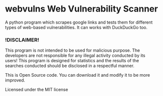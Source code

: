 # webvulns Web Vulnerability Scanner
A python program which scrapes google links and tests them for different types of web-based vulnerabilities. It can works with DuckDuckGo too.

<h3>!DISCLAIMER!</h3>
<p>This program is not intended to be used for malicious purpose.
The developers are not responsible for any illegal activity conducted by its users!
This program is designed for statistics and the results of the searches conducted should be disclosed in a respectful manner.</p>

<p>This is Open Source code. You can download it and modify it to be more improved.</p>

Licensed under the MIT license

